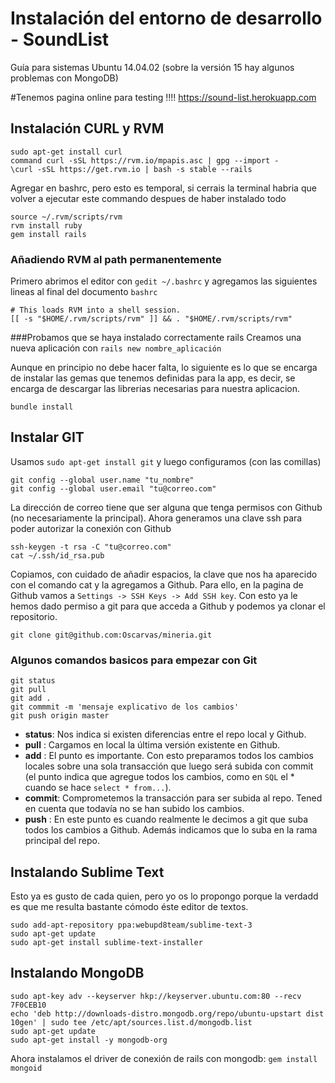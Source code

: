 # Instalación del entorno de desarrollo - SoundList
Guía para sistemas Ubuntu 14.04.02 (sobre la versión 15 hay algunos problemas con MongoDB)

#Tenemos pagina online para testing !!!!
https://sound-list.herokuapp.com

## Instalación CURL y RVM

``` 
sudo apt-get install curl
command curl -sSL https://rvm.io/mpapis.asc | gpg --import -
\curl -sSL https://get.rvm.io | bash -s stable --rails
```

Agregar en bashrc, pero esto es temporal, si cerrais la terminal habria que volver a ejecutar este commando despues de haber instalado todo

```
source ~/.rvm/scripts/rvm
rvm install ruby
gem install rails
```

### Añadiendo RVM al path permanentemente
 Primero abrimos el editor con `gedit ~/.bashrc` y agregamos las siguientes lineas al final del documento `bashrc`
```
# This loads RVM into a shell session.
[[ -s "$HOME/.rvm/scripts/rvm" ]] && . "$HOME/.rvm/scripts/rvm"
```

###Probamos que se haya instalado correctamente rails
Creamos una nueva aplicación con `rails new nombre_aplicación`

Aunque en principio no debe hacer falta, lo siguiente es lo que se encarga de instalar las gemas que tenemos definidas para la app, es decir, se encarga de descargar las librerias necesarias para nuestra aplicacion.

`bundle install`

## Instalar GIT
Usamos `sudo apt-get install git` y luego configuramos (con las comillas)
```
git config --global user.name "tu_nombre"
git config --global user.email "tu@correo.com"
```
La dirección de correo tiene que ser alguna que tenga permisos con Github (no necesariamente la principal).
Ahora generamos una clave ssh para poder autorizar la conexión con Github

```
ssh-keygen -t rsa -C "tu@correo.com"
cat ~/.ssh/id_rsa.pub
```
Copiamos, con cuidado de añadir espacios, la clave que nos ha aparecido con el comando cat y la agregamos a Github. Para ello, en la pagina de Github vamos a `Settings -> SSH Keys -> Add SSH key`. Con esto ya le hemos dado permiso a git para que acceda a Github y podemos ya clonar el repositorio.

```
git clone git@github.com:Oscarvas/mineria.git
```

### Algunos comandos basicos para empezar con Git
```
git status
git pull
git add .
git commmit -m 'mensaje explicativo de los cambios'
git push origin master
```

* **status**: Nos indica si existen diferencias entre el repo local y Github.
* **pull**  : Cargamos en local la última versión existente en Github.
* **add**   : El punto es importante. Con esto preparamos todos los cambios locales sobre una sola transacción que luego será subida con commit (el punto indica que agregue todos los cambios, como en `SQL` el * cuando se hace `select * from...`).
* **commit**: Comprometemos la transacción para ser subida al repo. Tened en cuenta que todavía no se han subido los cambios.
* **push**  : En este punto es cuando realmente le decimos a git que suba todos los cambios a Github. Además indicamos que lo suba en la rama principal del repo.

## Instalando Sublime Text
Esto ya es gusto de cada quien, pero yo os lo propongo porque la verdadd es que me resulta bastante cómodo éste editor de textos.
```
sudo add-apt-repository ppa:webupd8team/sublime-text-3
sudo apt-get update
sudo apt-get install sublime-text-installer
```

## Instalando MongoDB
```
sudo apt-key adv --keyserver hkp://keyserver.ubuntu.com:80 --recv 7F0CEB10
echo 'deb http://downloads-distro.mongodb.org/repo/ubuntu-upstart dist 10gen' | sudo tee /etc/apt/sources.list.d/mongodb.list
sudo apt-get update
sudo apt-get install -y mongodb-org
```
Ahora instalamos el driver de conexión de rails con mongodb: `gem install mongoid`
